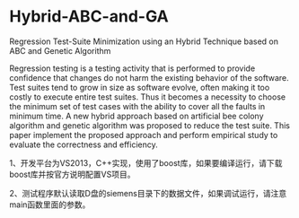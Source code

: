 # Hybrid-ABC-and-GA
Regression Test-Suite Minimization using an Hybrid Technique based on ABC and Genetic Algorithm 

Regression testing is a testing activity that is performed to provide confidence that changes do not harm
the existing behavior of the software. Test suites tend to grow in size as software evolve, often making it too costly
to execute entire test suites. Thus it becomes a necessity to choose the minimum set of test cases with the ability to
cover all the faults in minimum time. A new hybrid approach based on artificial bee colony algorithm and genetic
algorithm was proposed to reduce the test suite. This paper implement the proposed approach and perform empirical
study to evaluate the correctness and efficiency.


1、开发平台为VS2013，C++实现，使用了boost库，如果要编译运行，请下载boost库并按官方说明配置VS项目。

2、测试程序默认读取D盘的siemens目录下的数据文件，如果调试运行，请注意main函数里面的参数。